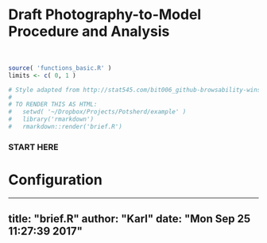 


# Draft Photography-to-Model Procedure and Analysis
<br>


```r
source( 'functions_basic.R' )
limits <- c( 0, 1 )

# Style adapted from http://stat545.com/bit006_github-browsability-wins.html#source-code
#
# TO RENDER THIS AS HTML:
#   setwd( '~/Dropbox/Projects/Potsherd/example' )
#   library('rmarkdown')
#   rmarkdown::render('brief.R')
```


### START HERE
# Configuration

---
title: "brief.R"
author: "Karl"
date: "Mon Sep 25 11:27:39 2017"
---
